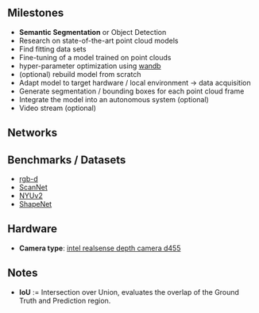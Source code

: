 ## Milestones
- **Semantic Segmentation** or Object Detection
- Research on state-of-the-art point cloud models
- Find fitting data sets
- Fine-tuning of a model trained on point clouds
- hyper-parameter optimization using [wandb](https://wandb.ai/site)
- (optional) rebuild model from scratch
- Adapt model to target hardware / local environment -> data acquisition
- Generate segmentation / bounding boxes for each point cloud frame
- Integrate the model into an autonomous system (optional)
- Video stream (optional)

## Networks


## Benchmarks / Datasets
- [rgb-d](https://paperswithcode.com/datasets?mod=rgb-d)
- [ScanNet](https://paperswithcode.com/dataset/scannet)
- [NYUv2](https://paperswithcode.com/dataset/nyuv2)
- [ShapeNet](https://shapenet.org)


## Hardware
- **Camera type**: [intel realsense depth camera d455](https://www.intelrealsense.com/wp-content/uploads/2020/06/Intel-RealSense-D400-Series-Datasheet-June-2020.pdf)


## Notes

- __IoU__ := Intersection over Union, evaluates the overlap of the Ground Truth and Prediction region.
